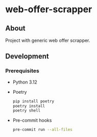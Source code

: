 # web-offer-scrapper

## About
Project with generic web offer scrapper.

## Development

### Prerequisites

* Python 3.12

* Poetry
  ```sh
  pip install poetry
  poetry install
  poetry shell
  ```

* Pre-commit hooks
  ```sh
  pre-commit run --all-files
  ```
